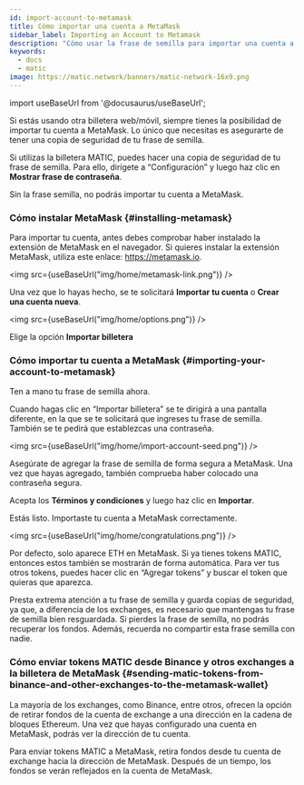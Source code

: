 ```yaml
---
id: import-account-to-metamask
title: Cómo importar una cuenta a MetaMask
sidebar_label: Importing an Account to Metamask
description: "Cómo usar la frase de semilla para importar una cuenta a MetaMask."
keywords:
  - docs
  - matic
image: https://matic.network/banners/matic-network-16x9.png
---
```

import useBaseUrl from '@docusaurus/useBaseUrl';

Si estás usando otra billetera web/móvil, siempre tienes la posibilidad de importar tu cuenta a MetaMask. Lo único que necesitas es asegurarte de tener una copia de seguridad de tu frase de semilla.

Si utilizas la billetera MATIC, puedes hacer una copia de seguridad de tu frase de semilla. Para ello, dirígete a “Configuración” y luego haz clic en **Mostrar frase de contraseña**.

Sin la frase semilla, no podrás importar tu cuenta a MetaMask.

### Cómo instalar MetaMask {#installing-metamask}

Para importar tu cuenta, antes debes comprobar haber instalado la extensión de MetaMask en el navegador. Si quieres instalar la extensión MetaMask, utiliza este enlace: https://metamask.io.

<img src={useBaseUrl("img/home/metamask-link.png")} />

Una vez que lo hayas hecho, se te solicitará **Importar tu cuenta** o **Crear una cuenta nueva**.

<img src={useBaseUrl("img/home/options.png")} />

Elige la opción **Importar billetera**

### Cómo importar tu cuenta a MetaMask {#importing-your-account-to-metamask}

Ten a mano tu frase de semilla ahora.

Cuando hagas clic en “Importar billetera” se te dirigirá a una pantalla diferente, en la que se te solicitará que ingreses tu frase de semilla. También se te pedirá que establezcas una contraseña.

<img src={useBaseUrl("img/home/import-account-seed.png")} />

Asegúrate de agregar la frase de semilla de forma segura a MetaMask. Una vez que hayas agregado, también comprueba haber colocado una contraseña segura.

Acepta los **Términos y condiciones** y luego haz clic en **Importar**.

Estás listo. Importaste tu cuenta a MetaMask correctamente.

<img src={useBaseUrl("img/home/congratulations.png")} />

Por defecto, solo aparece ETH en MetaMask. Si ya tienes tokens MATIC, entonces estos también se mostrarán de forma automática. Para ver tus otros tokens, puedes hacer clic en “Agregar tokens” y buscar el token que quieras que aparezca.

Presta extrema atención a tu frase de semilla y guarda copias de seguridad, ya que, a diferencia de los exchanges, es necesario que mantengas tu frase de semilla bien resguardada. Si pierdes la frase de semilla, no podrás recuperar los fondos. Además, recuerda no compartir esta frase semilla con nadie.

### Cómo enviar tokens MATIC desde Binance y otros exchanges a la billetera de MetaMask {#sending-matic-tokens-from-binance-and-other-exchanges-to-the-metamask-wallet}

La mayoría de los exchanges, como Binance, entre otros, ofrecen la opción de retirar fondos de la cuenta de exchange a una dirección en la cadena de bloques Ethereum. Una vez que hayas configurado una cuenta en MetaMask, podrás ver la dirección de tu cuenta.

Para enviar tokens MATIC a MetaMask, retira fondos desde tu cuenta de exchange hacia la dirección de MetaMask. Después de un tiempo, los fondos se verán reflejados en la cuenta de MetaMask.